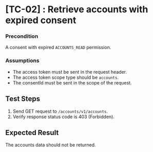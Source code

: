 # [TC-02] : Retrieve accounts with expired consent

### Precondition

A consent with expired `ACCOUNTS_READ` permission.

### Assumptions

* The access token must be sent in the request header.
* The access token scope type should be `accounts`.
* The consentId must be sent in the scope of the request.

## Test Steps

1. Send GET request to `/accounts/v1/accounts`.
2. Verify response status code is 403 (Forbidden).

## Expected Result

The accounts data should not be returned.